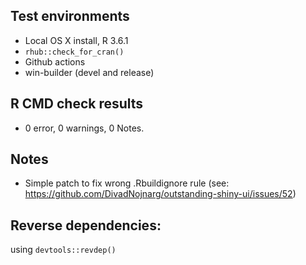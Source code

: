 ## Test environments
* Local OS X install, R 3.6.1
* `rhub::check_for_cran()`
* Github actions
* win-builder (devel and release)

## R CMD check results
  - 0 error, 0 warnings, 0 Notes.

## Notes
- Simple patch to fix wrong .Rbuildignore rule (see: https://github.com/DivadNojnarg/outstanding-shiny-ui/issues/52)

## Reverse dependencies:
using `devtools::revdep()` 

